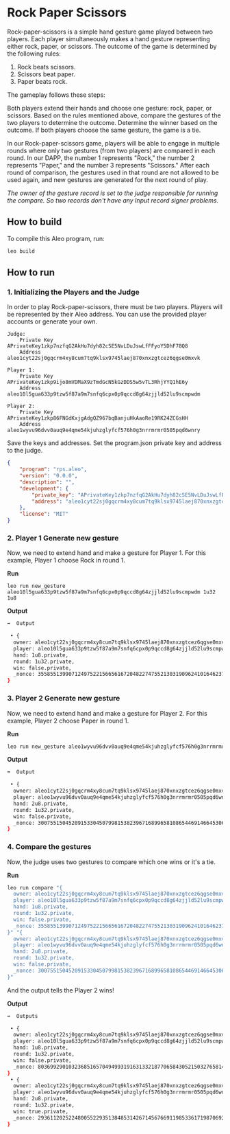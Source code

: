 # Rock Paper Scissors

Rock-paper-scissors is a simple hand gesture game played between two players. Each player simultaneously makes a hand gesture representing either rock, paper, or scissors. The outcome of the game is determined by the following rules:

1. Rock beats scissors.
2. Scissors beat paper.
3. Paper beats rock.

The gameplay follows these steps:

Both players extend their hands and choose one gesture: rock, paper, or scissors.
Based on the rules mentioned above, compare the gestures of the two players to determine the outcome.
Determine the winner based on the outcome. If both players choose the same gesture, the game is a tie.

In our Rock-paper-scissors game, players will be able to engage in multiple rounds where only two gestures (from two players) are compared in each round. In our DAPP, the number 1 represents "Rock," the number 2 represents "Paper," and the number 3 represents "Scissors." After each round of comparison, the gestures used in that round are not allowed to be used again, and new gestures are generated for the next round of play.

*The owner of the gesture record is set to the judge responsible for running the compare. So two records don't have any Input record signer problems.*

## How to build

To compile this Aleo program, run:
```bash
leo build
```

## How to run
### 1. Initializing the Players and the Judge
In order to play Rock-paper-scissors, there must be two players. Players will be represented by their Aleo address. You can use the provided player accounts or generate your own.
```
Judge:
    Private Key  APrivateKey1zkp7nzfqG2AkHu7dyh82cSE5NvLDuJswLfFFyoY5DhF78Q8
    Address  aleo1cyt22sj0gqcrm4xy8cum7tq9klsx9745laej870xnxzgtcez6qgse0mxvk

Player 1:
    Private Key  APrivateKey1zkp9ijo8mVDMaX9zTmdGcN5kGzDDS5w5vTL3RhjYYQ1hE6y
    Address  aleo10l5gua633p9tzw5f87a9m7snfq6cpx0p9qccd8g64zjjld52lu9scmpwdm

Player 2:
    Private Key  APrivateKey1zkp86FNGdKxjgAdgQZ967bqBanjuHkAaoRe19RK24ZCGsHH
    Address  aleo1wyvu96dvv0auq9e4qme54kjuhzglyfcf576h0g3nrrmrmr0505pqd6wnry
```

Save the keys and addresses. Set the program.json private key and address to the judge.
```json
{
    "program": "rps.aleo",
    "version": "0.0.0",
    "description": "",
    "development": {
        "private_key": "APrivateKey1zkp7nzfqG2AkHu7dyh82cSE5NvLDuJswLfFFyoY5DhF78Q8",
        "address": "aleo1cyt22sj0gqcrm4xy8cum7tq9klsx9745laej870xnxzgtcez6qgse0mxvk"
    },
    "license": "MIT"
}

```

### 2. Player 1 Generate new gesture
Now, we need to extend hand and make a gesture for Player 1. For this example, Player 1 choose Rock in round 1.

**Run**
```
leo run new_gesture aleo10l5gua633p9tzw5f87a9m7snfq6cpx0p9qccd8g64zjjld52lu9scmpwdm 1u32 1u8
```

**Output**
```bash
➡️  Output

 • {
  owner: aleo1cyt22sj0gqcrm4xy8cum7tq9klsx9745laej870xnxzgtcez6qgse0mxvk.private,
  player: aleo10l5gua633p9tzw5f87a9m7snfq6cpx0p9qccd8g64zjjld52lu9scmpwdm.private,
  hand: 1u8.private,
  round: 1u32.private,
  win: false.private,
  _nonce: 3558551399071249752215665616720482274755213031909624101646237595297701767466group.public
}
```

### 3. Player 2 Generate new gesture
Now, we need to extend hand and make a gesture for Player 2. For this example, Player 2 choose Paper in round 1.

**Run**
```bash
leo run new_gesture aleo1wyvu96dvv0auq9e4qme54kjuhzglyfcf576h0g3nrrmrmr0505pqd6wnry 1u32 2u8
```

**Output**
```bash
➡️  Output

 • {
  owner: aleo1cyt22sj0gqcrm4xy8cum7tq9klsx9745laej870xnxzgtcez6qgse0mxvk.private,
  player: aleo1wyvu96dvv0auq9e4qme54kjuhzglyfcf576h0g3nrrmrmr0505pqd6wnry.private,
  hand: 2u8.private,
  round: 1u32.private,
  win: false.private,
  _nonce: 3007551504520915330450799815382396716899658108654469146645306589284614209378group.public
}
```

### 4. Compare the gestures
Now, the judge uses two gestures to compare which one wins or it's a tie.

**Run**
```bash
leo run compare "{
  owner: aleo1cyt22sj0gqcrm4xy8cum7tq9klsx9745laej870xnxzgtcez6qgse0mxvk.private,
  player: aleo10l5gua633p9tzw5f87a9m7snfq6cpx0p9qccd8g64zjjld52lu9scmpwdm.private,
  hand: 1u8.private,
  round: 1u32.private,
  win: false.private,
  _nonce: 3558551399071249752215665616720482274755213031909624101646237595297701767466group.public
}" "{
  owner: aleo1cyt22sj0gqcrm4xy8cum7tq9klsx9745laej870xnxzgtcez6qgse0mxvk.private,
  player: aleo1wyvu96dvv0auq9e4qme54kjuhzglyfcf576h0g3nrrmrmr0505pqd6wnry.private,
  hand: 2u8.private,
  round: 1u32.private,
  win: false.private,
  _nonce: 3007551504520915330450799815382396716899658108654469146645306589284614209378group.public
}"
```

And the output tells the Player 2 wins!

**Output**
```bash
➡️  Outputs

 • {
  owner: aleo1cyt22sj0gqcrm4xy8cum7tq9klsx9745laej870xnxzgtcez6qgse0mxvk.private,
  player: aleo10l5gua633p9tzw5f87a9m7snfq6cpx0p9qccd8g64zjjld52lu9scmpwdm.private,
  hand: 1u8.private,
  round: 1u32.private,
  win: false.private,
  _nonce: 8036992901032368516570494993191631332187706584305215032765814982172707938912group.public
}
 • {
  owner: aleo1cyt22sj0gqcrm4xy8cum7tq9klsx9745laej870xnxzgtcez6qgse0mxvk.private,
  player: aleo1wyvu96dvv0auq9e4qme54kjuhzglyfcf576h0g3nrrmrmr0505pqd6wnry.private,
  hand: 2u8.private,
  round: 1u32.private,
  win: true.private,
  _nonce: 2936112025224800552293513848531426714567669119853361719870692079456778053568group.public
}
```